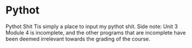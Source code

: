 # Pythot
Pythot Shit
Tis simply a place to input my pythot shit. Side note: Unit 3 Module 4 is incomplete, and the other programs that are incomplete have been deemed irrelevant towards the grading of the course.
